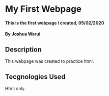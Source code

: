 # My First Webpage
#### This is the first webpage I created, 05/02/2020
#### By Joshua Warui
## Description
This webpage was created to practice html.
## Tecgnologies Used
Html only.
